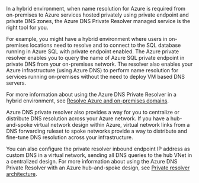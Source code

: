 
In a hybrid environment, when name resolution for Azure is required from on-premises to Azure services hosted privately using private endpoint and private DNS zones, the Azure DNS Private Resolver managed service is the right tool for you.

For example, you might have a hybrid environment where users in on-premises locations need to resolve and to connect to the SQL database running in Azure SQL with private endpoint enabled. The Azure private resolver enables you to query the name of Azure SQL private endpoint in private DNS from your on-premises network. The resolver also enables your Azure infrastructure (using Azure DNS) to perform name resolution for services running on-premises without the need to deploy VM based DNS servers.

For more information about using the Azure DNS Private Resolver in a hybrid environment, see [Resolve Azure and on-premises domains](https://learn.microsoft.com/en-us/azure/dns/private-resolver-hybrid-dns).

Azure DNS private resolver also provides a way for you to centralize or distribute DNS resolution across your Azure network. If you have a hub-and-spoke virtual network design within Azure, virtual network links from a DNS forwarding ruleset to spoke networks provide a way to distribute and fine-tune DNS resolution across your infrastructure.

You can also configure the private resolver inbound endpoint IP address as custom DNS in a virtual network, sending all DNS queries to the hub VNet in a centralized design. For more information about using the Azure DNS Private Resolver with an Azure hub-and-spoke design, see [Private resolver architecture](https://learn.microsoft.com/en-us/azure/dns/private-resolver-architecture).